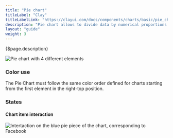 ```yaml
---
title: "Pie chart"
titleLabel: "Clay"
titleLabelLink: "https://clayui.com/docs/components/charts/basic/pie_chart.html"
description: "Pie chart allows to divide data by numerical proportions of a total value (always 100%)."
layout: "guide"
weight: 3
---
```


<div class="page-description">{$page.description}</div>

![Pie chart with 4 different elements](../../../images/ChartPie.png)

### Color use

The Pie Chart must follow the same color order defined for charts starting from the first element in the right-top position.

### States

#### Chart item interaction
![Intertaction on the blue pie piece of the chart, corresponding to Facebook](../../../images/ChartPieItemSel.png)
